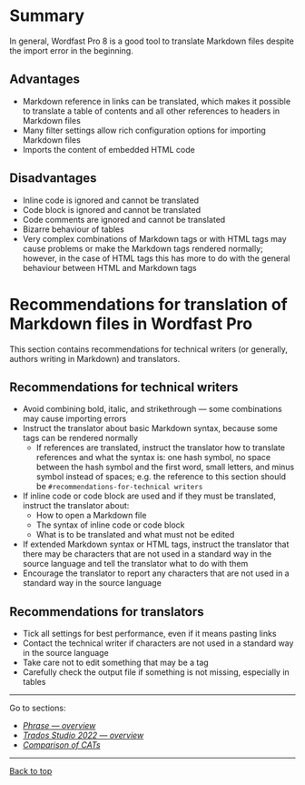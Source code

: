 # Summary

In general, Wordfast Pro 8 is a good tool to translate Markdown files despite the import error in the beginning.

## Advantages

- Markdown reference in links can be translated, which makes it possible to translate a table of contents and all other references to headers in Markdown files
- Many filter settings allow rich configuration options for importing Markdown files
- Imports the content of embedded HTML code

## Disadvantages

- Inline code is ignored and cannot be translated
- Code block is ignored and cannot be translated
- Code comments are ignored and cannot be translated
- Bizarre behaviour of tables
- Very complex combinations of Markdown tags or with HTML tags may cause problems or make the Markdown tags rendered normally; however, in the case of HTML tags this has more to do with the general behaviour between HTML and Markdown tags

# Recommendations for translation of Markdown files in Wordfast Pro

This section contains recommendations for technical writers (or generally, authors writing in Markdown) and translators.

## Recommendations for technical writers

- Avoid combining bold, italic, and strikethrough — some combinations may cause importing errors
- Instruct the translator about basic Markdown syntax, because some tags can be rendered normally
	- If references are translated, instruct the translator how to translate references and what the syntax is: one hash symbol, no space between the hash symbol and the first word, small letters, and minus symbol instead of spaces; e.g. the reference to this section should be `#recommendations-for-technical writers`
- If inline code or code block are used and if they must be translated, instruct the translator about:
	- How to open a Markdown file
	- The syntax of inline code or code block
	- What is to be translated and what must not be edited
- If extended Markdown syntax or HTML tags, instruct the translator that there may be characters that are not used in a standard way in the source language and tell the translator what to do with them
- Encourage the translator to report any characters that are not used in a standard way in the source language

## Recommendations for translators

- Tick all settings for best performance, even if it means pasting links
- Contact the technical writer if characters are not used in a standard way in the source language
- Take care not to edit something that may be a tag
- Carefully check the output file if something is not missing, especially in tables

---

Go to sections:
- [*Phrase — overview*](phrase-00-overview.md)
- [*Trados Studio 2022 — overview*](trados-00-overview.md)
- [*Comparison of CATs*](top-comparison.md)

---
[Back to top](#summary)